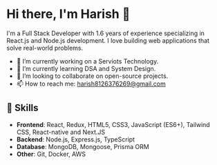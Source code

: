 # Hi there, I'm Harish 👋

I'm a Full Stack Developer with 1.6 years of experience specializing in React.js and Node.js development. I love building web applications that solve real-world problems.

- 🔭 I’m currently working on a Serviots Technology.
- 🌱 I’m currently learning DSA and System Design.
- 👯 I’m looking to collaborate on open-source projects.
- 📫 How to reach me: harish8126376269@gmail.com

## 🚀 Skills

- **Frontend**: React, Redux, HTML5, CSS3, JavaScript (ES6+), Tailwind CSS, React-native and Next.JS
- **Backend**: Node.js, Express.js, TypeScript
- **Database**: MongoDB, Mongoose, Prisma ORM
- **Other**: Git, Docker, AWS
